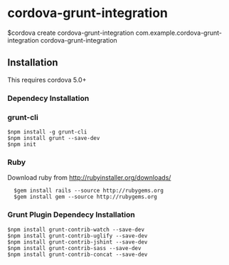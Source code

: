 # cordova-grunt-integration

$cordova create cordova-grunt-integration com.example.cordova-grunt-integration cordova-grunt-integration

## Installation

This requires cordova 5.0+

### Dependecy Installation

### grunt-cli
    $npm install -g grunt-cli
    $npm install grunt --save-dev
    $npm init
### Ruby 
  Download ruby from http://rubyinstaller.org/downloads/

      $gem install rails --source http://rubygems.org
      $gem install gem --source http://rubygems.org

### Grunt Plugin Dependecy Installation

    $npm install grunt-contrib-watch --save-dev
    $npm install grunt-contrib-uglify --save-dev
    $npm install grunt-contrib-jshint --save-dev
    $npm install grunt-contrib-sass --save-dev
    $npm install grunt-contrib-concat --save-dev
